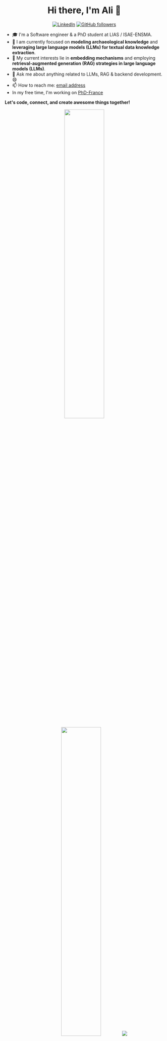 <h1 align='center'>Hi there, I'm Ali 👋 </h1>
<div align='center'>
  
[![LinkedIn](https://img.shields.io/static/v1.svg?label=LinkedIn&message=HARIRI-Ali&logo=linkedin&style=flat&color=blue)](https://www.linkedin.com/in/ali-hariri-b88721185/) [![GitHub followers](https://img.shields.io/github/followers/ali1sba.svg?label=Follow%20@ali1sba&style=social)](https://github.com/ali1sba/)

</div>

- 🎓 I'm a Software engineer & a PhD student at LIAS / ISAE-ENSMA. 
- 🔭 I am currently focused on **modeling archaeological knowledge** and **leveraging large language models (LLMs) for textual data knowledge extraction**.
- 🤔 My current interests lie in **embedding mechanisms** and employing **retrieval-augmented generation (RAG) strategies in large language models (LLMs)**.
- 💬 Ask me about anything related to LLMs, RAG & backend development. 😄
- 📫 How to reach me: [email address](mailto:a.hariri@esi-sba.dz?subject=[GitHub]Question:...)
- In my free time, I'm working on [PhD-France](https://github.com/ali1sba/PhD-France)

**Let's code, connect, and create awesome things together!**

<p align="center">
  <img height="50%" width="auto" src ="https://github-readme-stats.vercel.app/api?username=ali1sba&show_icons=true&count_private=true&theme=darcula&hide_border=true&hide=issues,contribs&bg_color=00000000">
  <img height="50%" width="auto" src ="https://github-readme-stats.vercel.app/api/top-langs/?username=ali1sba&layout=compact&hide_border=true&theme=darcula&bg_color=00000000&langs_count=6&hide=jupyter%20notebook,tex,css,php&exclude_repo=Pacman-AI">
  <img src ="https://github-readme-streak-stats.herokuapp.com?user=ali1sba&theme=darcula&hide_border=true&background=FFFFFF00">
  <br>
</p>
